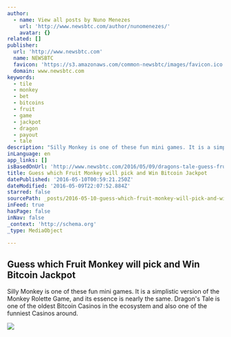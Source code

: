 ```yaml
---
author:
  - name: View all posts by Nuno Menezes
    url: 'http://www.newsbtc.com/author/nunomenezes/'
    avatar: {}
related: []
publisher:
  url: 'http://www.newsbtc.com'
  name: NEWSBTC
  favicon: 'https://s3.amazonaws.com/common-newsbtc/images/favicon.ico'
  domain: www.newsbtc.com
keywords:
  - tile
  - monkey
  - bet
  - bitcoins
  - fruit
  - game
  - jackpot
  - dragon
  - payout
  - tale
description: "Silly Monkey is one of these fun mini games. It is a simplistic version of the Monkey Rolette Game, and its essence is nearly the same. Dragon's Tale is one of the oldest Bitcoin Casinos in the ecosystem and also one of the funniest Casinos around."
inLanguage: en
app_links: []
isBasedOnUrl: 'http://www.newsbtc.com/2016/05/09/dragons-tale-guess-fruit-monkey-will-pick-win-jackpot/'
title: Guess which Fruit Monkey will pick and Win Bitcoin Jackpot
datePublished: '2016-05-10T00:59:21.250Z'
dateModified: '2016-05-09T22:07:52.884Z'
starred: false
sourcePath: _posts/2016-05-10-guess-which-fruit-monkey-will-pick-and-win-bitcoin-jackpot.md
inFeed: true
hasPage: false
inNav: false
_context: 'http://schema.org'
_type: MediaObject

---
```

<article style=""><h1>Guess which Fruit Monkey will pick and Win Bitcoin Jackpot</h1><p>Silly Monkey is one of these fun mini games. It is a simplistic version of the Monkey Rolette Game, and its essence is nearly the same. Dragon's Tale is one of the oldest Bitcoin Casinos in the ecosystem and also one of the funniest Casinos around.</p><img src="http://s3.amazonaws.com/main-newsbtc-images/2016/05/09160352/Silly-Monkey.jpg" /></article>